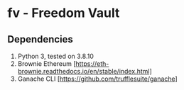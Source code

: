 # fv - Freedom Vault

## Dependencies
1. Python 3, tested on 3.8.10
2. Brownie Ethereum [https://eth-brownie.readthedocs.io/en/stable/index.html]
3. Ganache CLI [https://github.com/trufflesuite/ganache]
